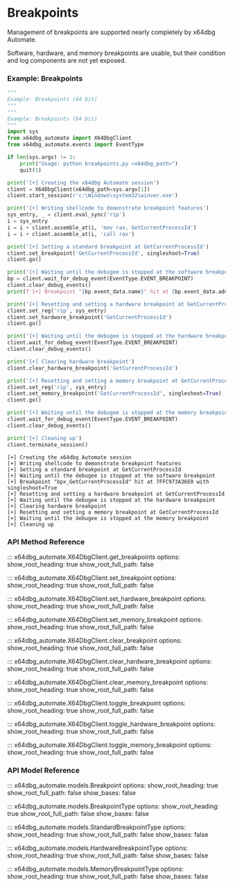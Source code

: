 # Breakpoints

Management of breakpoints are supported nearly completely by x64dbg Automate. 

Software, hardware, and memory breakpoints are usable, but their condition and log components are not yet exposed.


### Example: Breakpoints

```python
"""
Example: Breakpoints (64 bit)
"""
"""
Example: Breakpoints (64 bit)
"""
import sys
from x64dbg_automate import X64DbgClient
from x64dbg_automate.events import EventType

if len(sys.argv) != 2:
    print("Usage: python breakpoints.py <x64dbg_path>")
    quit(1)

print('[+] Creating the x64dbg Automate session')
client = X64DbgClient(x64dbg_path=sys.argv[1])
client.start_session(r'c:\Windows\system32\winver.exe')

print('[+] Writing shellcode to demonstrate breakpoint features')
sys_entry, _ = client.eval_sync('rip')
i = sys_entry
i = i + client.assemble_at(i, 'mov rax, GetCurrentProcessId')
i = i + client.assemble_at(i, 'call rax')

print('[+] Setting a standard breakpoint at GetCurrentProcessId')
client.set_breakpoint('GetCurrentProcessId', singleshoot=True)
client.go()

print('[+] Waiting until the debugee is stopped at the software breakpoint')
bp = client.wait_for_debug_event(EventType.EVENT_BREAKPOINT)
client.clear_debug_events()
print(f'[+] Breakpoint "{bp.event_data.name}" hit at {bp.event_data.addr:X} with singleshoot={bp.event_data.singleshoot}')

print('[+] Resetting and setting a hardware breakpoint at GetCurrentProcessId')
client.set_reg('rip', sys_entry)
client.set_hardware_breakpoint('GetCurrentProcessId')
client.go()

print('[+] Waiting until the debugee is stopped at the hardware breakpoint')
client.wait_for_debug_event(EventType.EVENT_BREAKPOINT)
client.clear_debug_events()

print('[+] Clearing hardware breakpoint')
client.clear_hardware_breakpoint('GetCurrentProcessId')

print('[+] Resetting and setting a memory breakpoint at GetCurrentProcessId')
client.set_reg('rip', sys_entry)
client.set_memory_breakpoint('GetCurrentProcessId', singleshoot=True)
client.go()

print('[+] Waiting until the debugee is stopped at the memory breakpoint')
client.wait_for_debug_event(EventType.EVENT_BREAKPOINT)
client.clear_debug_events()

print('[+] Cleaning up')
client.terminate_session()
```

```
[+] Creating the x64dbg Automate session
[+] Writing shellcode to demonstrate breakpoint features
[+] Setting a standard breakpoint at GetCurrentProcessId
[+] Waiting until the debugee is stopped at the software breakpoint
[+] Breakpoint "bpx_GetCurrentProcessId" hit at 7FFC973A36E0 with singleshoot=True
[+] Resetting and setting a hardware breakpoint at GetCurrentProcessId
[+] Waiting until the debugee is stopped at the hardware breakpoint
[+] Clearing hardware breakpoint
[+] Resetting and setting a memory breakpoint at GetCurrentProcessId
[+] Waiting until the debugee is stopped at the memory breakpoint
[+] Cleaning up
```


### API Method Reference


::: x64dbg_automate.X64DbgClient.get_breakpoints
    options:
        show_root_heading: true
        show_root_full_path: false


::: x64dbg_automate.X64DbgClient.set_breakpoint
    options:
        show_root_heading: true
        show_root_full_path: false


::: x64dbg_automate.X64DbgClient.set_hardware_breakpoint
    options:
        show_root_heading: true
        show_root_full_path: false


::: x64dbg_automate.X64DbgClient.set_memory_breakpoint
    options:
        show_root_heading: true
        show_root_full_path: false


::: x64dbg_automate.X64DbgClient.clear_breakpoint
    options:
        show_root_heading: true
        show_root_full_path: false


::: x64dbg_automate.X64DbgClient.clear_hardware_breakpoint
    options:
        show_root_heading: true
        show_root_full_path: false


::: x64dbg_automate.X64DbgClient.clear_memory_breakpoint
    options:
        show_root_heading: true
        show_root_full_path: false


::: x64dbg_automate.X64DbgClient.toggle_breakpoint
    options:
        show_root_heading: true
        show_root_full_path: false


::: x64dbg_automate.X64DbgClient.toggle_hardware_breakpoint
    options:
        show_root_heading: true
        show_root_full_path: false


::: x64dbg_automate.X64DbgClient.toggle_memory_breakpoint
    options:
        show_root_heading: true
        show_root_full_path: false


### API Model Reference

::: x64dbg_automate.models.Breakpoint
    options:
        show_root_heading: true
        show_root_full_path: false
        show_bases: false

::: x64dbg_automate.models.BreakpointType
    options:
        show_root_heading: true
        show_root_full_path: false
        show_bases: false

::: x64dbg_automate.models.StandardBreakpointType
    options:
        show_root_heading: true
        show_root_full_path: false
        show_bases: false

::: x64dbg_automate.models.HardwareBreakpointType
    options:
        show_root_heading: true
        show_root_full_path: false
        show_bases: false

::: x64dbg_automate.models.MemoryBreakpointType
    options:
        show_root_heading: true
        show_root_full_path: false
        show_bases: false